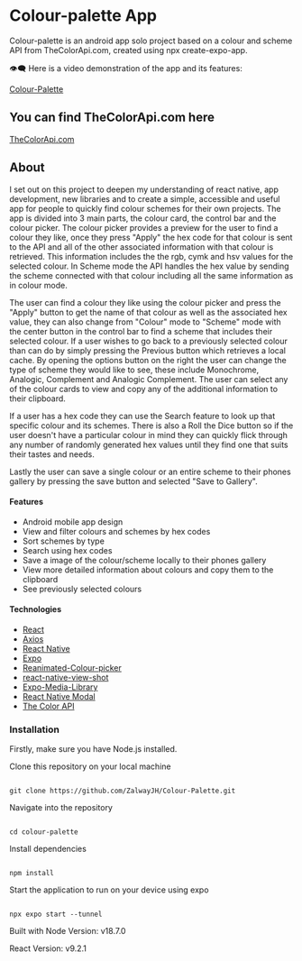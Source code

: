 # Colour-palette App

Colour-palette is an android app solo project based on a colour and scheme API from TheColorApi.com, created using npx create-expo-app.

:eye_speech_bubble: Here is a video demonstration of the app and its features:

[Colour-Palette](https://www.youtube.com/watch?v=FPEjf9Da7dk)

## You can find TheColorApi.com here

[TheColorApi.com](https://www.thecolorapi.com/)

## About

I set out on this project to deepen my understanding of react native, app development, new libraries and to create a simple, accessible and useful app for people to quickly find colour schemes for their own projects.
The app is divided into 3 main parts, the colour card, the control bar and the colour picker.
The colour picker provides a preview for the user to find a colour they like, once they press "Apply" the hex code for that colour is sent to the API and all of the other associated information with that colour is retrieved. This information includes the the rgb, cymk and hsv values for the selected colour. In Scheme mode the API handles the hex value by sending the scheme connected with that colour including all the same information as in colour mode.

The user can find a colour they like using the colour picker and press the "Apply" button to get the name of that colour as well as the associated hex value, they can also change from "Colour" mode to "Scheme" mode with the center button in the control bar to find a scheme that includes their selected colour. If a user wishes to go back to a previously selected colour than can do by simply pressing the Previous button which retrieves a local cache. By opening the options button on the right the user can change the type of scheme they would like to see, these include Monochrome, Analogic, Complement and Analogic Complement. The user can select any of the colour cards to view and copy any of the additional information to their clipboard.

If a user has a hex code they can use the Search feature to look up that specific colour and its schemes.
There is also a Roll the Dice button so if the user doesn't have a particular colour in mind they can quickly flick through any number of randomly generated hex values until they find one that suits their tastes and needs.

Lastly the user can save a single colour or an entire scheme to their phones gallery by pressing the save button and selected "Save to Gallery".

#### Features

- Android mobile app design
- View and filter colours and schemes by hex codes
- Sort schemes by type
- Search using hex codes
- Save a image of the colour/scheme locally to their phones gallery
- View more detailed information about colours and copy them to the clipboard
- See previously selected colours

#### Technologies

- [React](https://reactjs.org/)
- [Axios](https://www.npmjs.com/package/axios)
- [React Native](https://reactnative.dev/)
- [Expo](https://expo.dev/)
- [Reanimated-Colour-picker](https://alabsi91.github.io/reanimated-color-picker/docs/intro/)
- [react-native-view-shot](https://github.com/gre/react-native-view-shot)
- [Expo-Media-Library](https://docs.expo.dev/versions/latest/sdk/media-library/)
- [React Native Modal](https://github.com/react-native-modal/react-native-modal)
- [The Color API](https://www.thecolorapi.com/)

### Installation

Firstly, make sure you have Node.js installed.

Clone this repository on your local machine

```

git clone https://github.com/ZalwayJH/Colour-Palette.git
```

Navigate into the repository

```

cd colour-palette
```

Install dependencies

```

npm install
```

Start the application to run on your device using expo

```

npx expo start --tunnel
```

Built with Node Version:
v18.7.0

React Version:
v9.2.1

